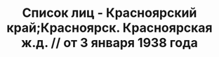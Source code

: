 ---
title: Список лиц - Красноярский край;Красноярск. Красноярская ж.д. // от 3 января
  1938 года
description: РГАСПИ, ф.17, оп.171, дело 414, лист 35
images:
- /disk/pictures/v06/17-171-414-035.jpg
- /disk/pictures/v06/17-171-414-036.jpg
- /disk/pictures/v06/17-171-414-037.jpg
- /disk/pictures/v06/17-171-414-038.jpg
- /disk/pictures/v06/17-171-414-039.jpg
- /disk/pictures/v06/17-171-414-040.jpg
---
